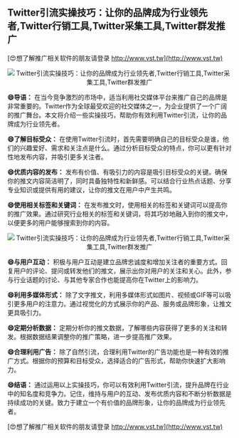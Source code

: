 ## **Twitter引流实操技巧：让你的品牌成为行业领先者,Twitter行销工具,Twitter采集工具,Twitter群发推广**

[😍想了解推广相关软件的朋友请登录 http://www.vst.tw](http://www.vst.tw)

 <center><img src="https://vst.tw/MP4/tuiguang/png/7.png" alt="Twitter引流实操技巧：让你的品牌成为行业领先者,Twitter行销工具,Twitter采集工具,Twitter群发推广"></center>

**😄导语：**
在当今竞争激烈的市场中，适当利用社交媒体平台来推广自己的品牌是非常重要的。Twitter作为全球最受欢迎的社交媒体之一，为企业提供了一个广阔的推广舞台。本文将介绍一些实操技巧，帮助你有效利用Twitter引流，让你的品牌成为行业领先者。

**😄了解目标受众：**
在使用Twitter引流时，首先需要明确自己的目标受众是谁，他们的兴趣爱好、需求和关注点是什么。通过分析目标受众的特点，你可以更有针对性地发布内容，并吸引更多关注者。

**😄优质内容的发布：**
发布有价值、有吸引力的内容是吸引目标受众的关键。确保你的推文内容简洁明了，同时具备独特性和新鲜感。可以结合行业热点话题、分享专业知识或提供有用的建议，让你的推文在用户中产生共鸣。

**😄使用相关标签和关键词：**
在发布推文时，使用相关的标签和关键词可以提高你的推广效果。通过研究行业相关的标签和关键词，将其巧妙地融入到你的推文中，以便更多的用户能够搜索到你的内容。

 <center><img src="https://vst.tw/MP4/tuiguang/png/1.png" alt="Twitter引流实操技巧：让你的品牌成为行业领先者,Twitter行销工具,Twitter采集工具,Twitter群发推广"></center>

**😄与用户互动：**
积极与用户互动是建立品牌忠诚度和增加关注者的重要方式。回复用户的评论、提问或转发他们的推文，展示出你对用户的关注和关心。此外，参与行业话题的讨论、与其他专家合作也能提高你在Twitter上的影响力。

**😄利用多媒体形式：**
除了文字推文，利用多媒体形式如图片、视频或GIF等可以吸引更多用户的注意力。通过视觉化的方式展示你的产品、服务或品牌形象，让推文更具吸引力。

**😄定期分析数据：**
定期分析你的推文数据，了解哪些内容获得了更多的关注和转发。根据数据结果调整你的推广策略，进一步提高推广效果。

**😄合理利用广告：**
除了自然引流，合理利用Twitter的广告功能也是一种有效的推广方式。根据你的预算和目标受众，选择适合的广告形式，帮助你快速扩大影响力。

**😄结语：**
通过运用以上实操技巧，你可以有效利用Twitter引流，提升品牌在行业中的知名度和竞争力。记住，维持与用户的互动、发布优质内容和不断分析数据是持续成功的关键。致力于建立一个有价值的品牌形象，让你的品牌成为行业领先者。

[😍想了解推广相关软件的朋友请登录 http://www.vst.tw](http://www.vst.tw)



